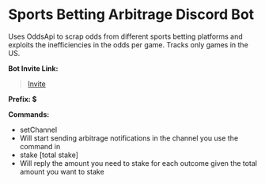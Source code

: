 # Sports Betting Arbitrage Discord Bot
Uses OddsApi to scrap odds from different sports betting platforms and exploits the inefficiencies in the odds per game. Tracks only games in the US.

**Bot Invite Link:**
> [Invite](https://discord.com/oauth2/authorize?client_id=1267599047506788412&permissions=1689934340029504&integration_type=0&scope=bot+applications.commands)

**Prefix: $**

**Commands:**
- setChannel
 - Will start sending arbitrage notifications in the channel you use the command in 
- stake [total stake]
 - Will reply the amount you need to stake for each outcome given the total amount you want to stake
